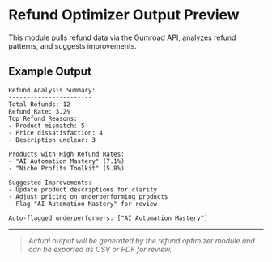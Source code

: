# Refund Optimizer Output Preview

This module pulls refund data via the Gumroad API, analyzes refund patterns, and suggests improvements.

## Example Output

```
Refund Analysis Summary:
-----------------------
Total Refunds: 12
Refund Rate: 3.2%
Top Refund Reasons:
- Product mismatch: 5
- Price dissatisfaction: 4
- Description unclear: 3

Products with High Refund Rates:
- "AI Automation Mastery" (7.1%)
- "Niche Profits Toolkit" (5.8%)

Suggested Improvements:
- Update product descriptions for clarity
- Adjust pricing on underperforming products
- Flag "AI Automation Mastery" for review

Auto-flagged underperformers: ["AI Automation Mastery"]
```

---

> _Actual output will be generated by the refund optimizer module and can be exported as CSV or PDF for review._
